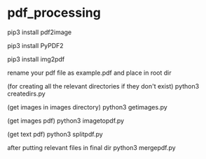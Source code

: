 # pdf_processing
pip3 install pdf2image

pip3 install PyPDF2

pip3 install img2pdf

rename your pdf file as example.pdf and place in root dir

(for creating all the relevant directories if they don't exist)
python3 createdirs.py

(get images in images directory)
python3 getimages.py 

(get images pdf)
python3 imagetopdf.py 

(get text pdf)
python3 splitpdf.py

after putting relevant files in final dir
python3 mergepdf.py